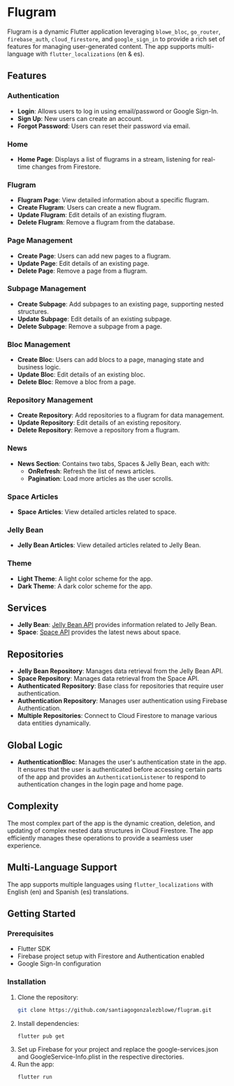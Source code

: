 # Flugram

Flugram is a dynamic Flutter application leveraging `blowe_bloc`, `go_router`, `firebase_auth`, `cloud_firestore`, and `google_sign_in` to provide a rich set of features for managing user-generated content. The app supports multi-language with `flutter_localizations` (en & es).

## Features

### Authentication

- **Login**: Allows users to log in using email/password or Google Sign-In.
- **Sign Up**: New users can create an account.
- **Forgot Password**: Users can reset their password via email.

### Home

- **Home Page**: Displays a list of flugrams in a stream, listening for real-time changes from Firestore.

### Flugram

- **Flugram Page**: View detailed information about a specific flugram.
- **Create Flugram**: Users can create a new flugram.
- **Update Flugram**: Edit details of an existing flugram.
- **Delete Flugram**: Remove a flugram from the database.

### Page Management

- **Create Page**: Users can add new pages to a flugram.
- **Update Page**: Edit details of an existing page.
- **Delete Page**: Remove a page from a flugram.

### Subpage Management

- **Create Subpage**: Add subpages to an existing page, supporting nested structures.
- **Update Subpage**: Edit details of an existing subpage.
- **Delete Subpage**: Remove a subpage from a page.

### Bloc Management

- **Create Bloc**: Users can add blocs to a page, managing state and business logic.
- **Update Bloc**: Edit details of an existing bloc.
- **Delete Bloc**: Remove a bloc from a page.

### Repository Management

- **Create Repository**: Add repositories to a flugram for data management.
- **Update Repository**: Edit details of an existing repository.
- **Delete Repository**: Remove a repository from a flugram.

### News

- **News Section**: Contains two tabs, Spaces & Jelly Bean, each with:
  - **OnRefresh**: Refresh the list of news articles.
  - **Pagination**: Load more articles as the user scrolls.

### Space Articles

- **Space Articles**: View detailed articles related to space.

### Jelly Bean

- **Jelly Bean Articles**: View detailed articles related to Jelly Bean.

### Theme

- **Light Theme**: A light color scheme for the app.
- **Dark Theme**: A dark color scheme for the app.

## Services

- **Jelly Bean**: [Jelly Bean API](https://jellybellywikiapi.onrender.com) provides information related to Jelly Bean.
- **Space**: [Space API](https://api.spaceflightnewsapi.net) provides the latest news about space.

## Repositories

- **Jelly Bean Repository**: Manages data retrieval from the Jelly Bean API.
- **Space Repository**: Manages data retrieval from the Space API.
- **Authenticated Repository**: Base class for repositories that require user authentication.
- **Authentication Repository**: Manages user authentication using Firebase Authentication.
- **Multiple Repositories**: Connect to Cloud Firestore to manage various data entities dynamically.

## Global Logic

- **AuthenticationBloc**: Manages the user's authentication state in the app. It ensures that the user is authenticated before accessing certain parts of the app and provides an `AuthenticationListener` to respond to authentication changes in the login page and home page.

## Complexity

The most complex part of the app is the dynamic creation, deletion, and updating of complex nested data structures in Cloud Firestore. The app efficiently manages these operations to provide a seamless user experience.

## Multi-Language Support

The app supports multiple languages using `flutter_localizations` with English (en) and Spanish (es) translations.

## Getting Started

### Prerequisites

- Flutter SDK
- Firebase project setup with Firestore and Authentication enabled
- Google Sign-In configuration

### Installation

1. Clone the repository:
   ```sh
   git clone https://github.com/santiagogonzalezblowe/flugram.git
   ```
2. Install dependencies:
   ```sh
   flutter pub get
   ```
3. Set up Firebase for your project and replace the google-services.json and GoogleService-Info.plist in the respective directories.
4. Run the app:
   ```sh
   flutter run
   ```
